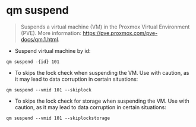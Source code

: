 # qm suspend

> Suspends a virtual machine (VM) in the Proxmox Virtual Environment (PVE).
> More information: <https://pve.proxmox.com/pve-docs/qm.1.html>.

- Suspend virtual machine by id:

`qm suspend -{id} 101`

- To skips the lock check when suspending the VM. Use with caution, as it may lead to data corruption in certain situations:

`qm suspend --vmid 101 --skiplock`

- To skips the lock check for storage when suspending the VM. Use with caution, as it may lead to data corruption in certain situations:

`qm suspend --vmid 101 --skiplockstorage`
